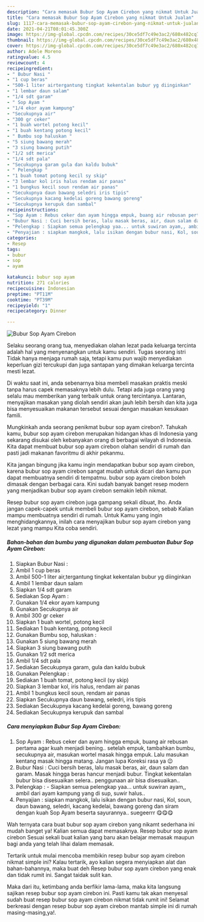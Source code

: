```yaml
---
description: "Cara memasak Bubur Sop Ayam Cirebon yang nikmat Untuk Jualan"
title: "Cara memasak Bubur Sop Ayam Cirebon yang nikmat Untuk Jualan"
slug: 1117-cara-memasak-bubur-sop-ayam-cirebon-yang-nikmat-untuk-jualan
date: 2021-04-21T08:01:45.300Z
image: https://img-global.cpcdn.com/recipes/30ce5df7c49e3ac2/680x482cq70/bubur-sop-ayam-cirebon-foto-resep-utama.jpg
thumbnail: https://img-global.cpcdn.com/recipes/30ce5df7c49e3ac2/680x482cq70/bubur-sop-ayam-cirebon-foto-resep-utama.jpg
cover: https://img-global.cpcdn.com/recipes/30ce5df7c49e3ac2/680x482cq70/bubur-sop-ayam-cirebon-foto-resep-utama.jpg
author: Adele Moreno
ratingvalue: 4.5
reviewcount: 4
recipeingredient:
- " Bubur Nasi "
- "1 cup beras"
- "500-1 liter airtergantung tingkat kekentalan bubur yg diinginkan"
- "1 lembar daun salam"
- "1/4 sdt garam"
- " Sop Ayam "
- "1/4 ekor ayam kampung"
- "Secukupnya air"
- "300 gr ceker"
- "1 buah wortel potong kecil"
- "1 buah kentang potong kecil"
- " Bumbu sop haluskan "
- "5 siung bawang merah"
- "3 siung bawang putih"
- "1/2 sdt merica"
- "1/4 sdt pala"
- "Secukupnya garam gula dan kaldu bubuk"
- " Pelengkap "
- "1 buah tomat potong kecil sy skip"
- "3 lembar kol iris halus rendam air panas"
- "1 bungkus kecil soun rendam air panas"
- "Secukupnya daun bawang seledri iris tipis"
- "Secukupnya kacang kedelai goreng bawang goreng"
- "Secukupnya kerupuk dan sambal"
recipeinstructions:
- "Sop Ayam : Rebus ceker dan ayam hingga empuk, buang air rebusan pertama agar kuah menjadi bening.. setelah empuk, tambahkan bumbu, secukupnya air, masukan wortel masak hingga empuk. Lalu masukan kentang masak hingga matang. Jangan lupa Koreksi rasa ya 😉"
- "Bubur Nasi : Cuci bersih beras, lalu masak beras, air, daun salam dan garam. Masak hingga beras hancur menjadi bubur. Tingkat kekentalan bubur bisa disesuaikan selera.. penggunaan air bisa disesuaikan.."
- "Pelengkap : Siapkan semua pelengkap yaa... untuk suwiran ayam,, ambil dari ayam kampung yang di sup, suwir halus.."
- "Penyajian : siapkan mangkok, lalu isikan dengan bubur nasi, Kol, soun, daun bawang, seledri, kacang kedelai, bawang goreng dan siram dengan kuah Sop Ayam beserta sayurannya.. suegeerrr 😋😋😋"
categories:
- Resep
tags:
- bubur
- sop
- ayam

katakunci: bubur sop ayam 
nutrition: 271 calories
recipecuisine: Indonesian
preptime: "PT11M"
cooktime: "PT39M"
recipeyield: "1"
recipecategory: Dinner

---
```



![Bubur Sop Ayam Cirebon](https://img-global.cpcdn.com/recipes/30ce5df7c49e3ac2/680x482cq70/bubur-sop-ayam-cirebon-foto-resep-utama.jpg)

Selaku seorang orang tua, menyediakan olahan lezat pada keluarga tercinta adalah hal yang menyenangkan untuk kamu sendiri. Tugas seorang istri Tidak hanya menjaga rumah saja, tetapi kamu pun wajib menyediakan keperluan gizi tercukupi dan juga santapan yang dimakan keluarga tercinta mesti lezat.

Di waktu  saat ini, anda sebenarnya bisa membeli masakan praktis meski tanpa harus capek memasaknya lebih dulu. Tetapi ada juga orang yang selalu mau memberikan yang terbaik untuk orang tercintanya. Lantaran, menyajikan masakan yang diolah sendiri akan jauh lebih bersih dan kita juga bisa menyesuaikan makanan tersebut sesuai dengan masakan kesukaan famili. 



Mungkinkah anda seorang penikmat bubur sop ayam cirebon?. Tahukah kamu, bubur sop ayam cirebon merupakan hidangan khas di Indonesia yang sekarang disukai oleh kebanyakan orang di berbagai wilayah di Indonesia. Kita dapat membuat bubur sop ayam cirebon olahan sendiri di rumah dan pasti jadi makanan favoritmu di akhir pekanmu.

Kita jangan bingung jika kamu ingin mendapatkan bubur sop ayam cirebon, karena bubur sop ayam cirebon sangat mudah untuk dicari dan kamu pun dapat membuatnya sendiri di tempatmu. bubur sop ayam cirebon boleh dimasak dengan berbagai cara. Kini sudah banyak banget resep modern yang menjadikan bubur sop ayam cirebon semakin lebih nikmat.

Resep bubur sop ayam cirebon juga gampang sekali dibuat, lho. Anda jangan capek-capek untuk membeli bubur sop ayam cirebon, sebab Kalian mampu membuatnya sendiri di rumah. Untuk Kamu yang ingin menghidangkannya, inilah cara menyajikan bubur sop ayam cirebon yang lezat yang mampu Kita coba sendiri.

<!--inarticleads1-->

##### Bahan-bahan dan bumbu yang digunakan dalam pembuatan Bubur Sop Ayam Cirebon:

1. Siapkan  Bubur Nasi :
1. Ambil 1 cup beras
1. Ambil 500-1 liter air,tergantung tingkat kekentalan bubur yg diinginkan
1. Ambil 1 lembar daun salam
1. Siapkan 1/4 sdt garam
1. Sediakan  Sop Ayam :
1. Gunakan 1/4 ekor ayam kampung
1. Gunakan Secukupnya air
1. Ambil 300 gr ceker
1. Siapkan 1 buah wortel, potong kecil
1. Sediakan 1 buah kentang, potong kecil
1. Gunakan  Bumbu sop, haluskan :
1. Gunakan 5 siung bawang merah
1. Siapkan 3 siung bawang putih
1. Gunakan 1/2 sdt merica
1. Ambil 1/4 sdt pala
1. Sediakan Secukupnya garam, gula dan kaldu bubuk
1. Gunakan  Pelengkap :
1. Sediakan 1 buah tomat, potong kecil (sy skip)
1. Siapkan 3 lembar kol, iris halus, rendam air panas
1. Ambil 1 bungkus kecil soun, rendam air panas
1. Siapkan Secukupnya daun bawang, seledri, iris tipis
1. Sediakan Secukupnya kacang kedelai goreng, bawang goreng
1. Sediakan Secukupnya kerupuk dan sambal




<!--inarticleads2-->

##### Cara menyiapkan Bubur Sop Ayam Cirebon:

1. Sop Ayam : Rebus ceker dan ayam hingga empuk, buang air rebusan pertama agar kuah menjadi bening.. setelah empuk, tambahkan bumbu, secukupnya air, masukan wortel masak hingga empuk. Lalu masukan kentang masak hingga matang. Jangan lupa Koreksi rasa ya 😉
1. Bubur Nasi : Cuci bersih beras, lalu masak beras, air, daun salam dan garam. Masak hingga beras hancur menjadi bubur. Tingkat kekentalan bubur bisa disesuaikan selera.. penggunaan air bisa disesuaikan..
1. Pelengkap : - Siapkan semua pelengkap yaa... untuk suwiran ayam,, ambil dari ayam kampung yang di sup, suwir halus..
1. Penyajian : siapkan mangkok, lalu isikan dengan bubur nasi, Kol, soun, daun bawang, seledri, kacang kedelai, bawang goreng dan siram dengan kuah Sop Ayam beserta sayurannya.. suegeerrr 😋😋😋




Wah ternyata cara buat bubur sop ayam cirebon yang nikamt sederhana ini mudah banget ya! Kalian semua dapat memasaknya. Resep bubur sop ayam cirebon Sesuai sekali buat kalian yang baru akan belajar memasak maupun bagi anda yang telah lihai dalam memasak.

Tertarik untuk mulai mencoba membikin resep bubur sop ayam cirebon nikmat simple ini? Kalau tertarik, ayo kalian segera menyiapkan alat dan bahan-bahannya, maka buat deh Resep bubur sop ayam cirebon yang enak dan tidak rumit ini. Sangat taidak sulit kan. 

Maka dari itu, ketimbang anda berfikir lama-lama, maka kita langsung sajikan resep bubur sop ayam cirebon ini. Pasti kamu tak akan menyesal sudah buat resep bubur sop ayam cirebon nikmat tidak rumit ini! Selamat berkreasi dengan resep bubur sop ayam cirebon mantab simple ini di rumah masing-masing,ya!.

